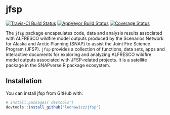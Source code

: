 
<!-- README.md is generated from README.Rmd. Please edit that file -->
jfsp
====

[![Travis-CI Build Status](https://travis-ci.org/leonawicz/jfsp.svg?branch=master)](https://travis-ci.org/leonawicz/jfsp) [![AppVeyor Build Status](https://ci.appveyor.com/api/projects/status/github/leonawicz/jfsp?branch=master&svg=true)](https://ci.appveyor.com/project/leonawicz/jfsp) [![Coverage Status](https://img.shields.io/codecov/c/github/leonawicz/jfsp/master.svg)](https://codecov.io/github/leonawicz/jfsp?branch=master)

The `jfsp` package encapsulates code, data and analysis results associated with ALFRESCO wildfire model outputs produced by the Scenarios Network for Alaska and Arctic Planning (SNAP) to assist the Joint Fire Science Program (JFSP). `jfsp` provides a collection of functions, data sets, apps and interactive documents for exploring and analyzing ALFRESCO wildfire model outputs associated with JFSP-related projects. It is a satellite package in the SNAPverse R package ecosystem.

Installation
------------

You can install jfsp from GitHub with:

``` r
# install.packages('devtools')
devtools::install_github("leonawicz/jfsp")
```
